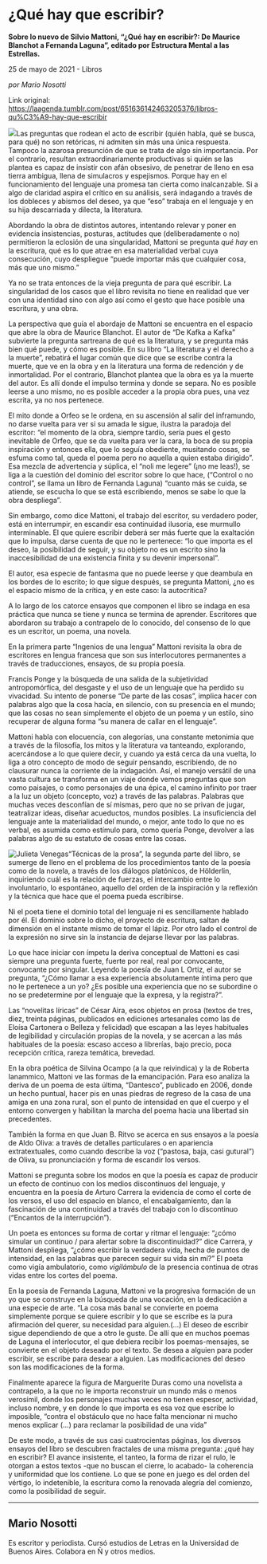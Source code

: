 # ¿Qué hay que escribir?

**Sobre lo nuevo de Silvio Mattoni, “¿Qué hay en escribir?: De Maurice Blanchot a Fernanda Laguna”, editado por Estructura Mental a las Estrellas.**

25 de mayo de 2021 - Libros

_por Mario Nosotti_

Link original: https://laagenda.tumblr.com/post/651636142463205376/libros-qu%C3%A9-hay-que-escribir

![](https://64.media.tumblr.com/b3fa243db588f9f28f4ccd3483ffb297/036694d6be799be6-8d/s500x750/e1044917c9f6a450405794a47806acfc3ae9dc09.jpg)Las preguntas que rodean el acto de escribir (quién habla, qué se busca, para qué) no son retóricas, ni admiten sin más una única respuesta. Tampoco la azarosa presunción de que se trata de algo sin importancia. Por el contrario, resultan extraordinariamente productivas si quién se las plantea es capaz de insistir con afán obsesivo, de penetrar de lleno en esa tierra ambigua, llena de simulacros y espejismos. Porque hay en el funcionamiento del lenguaje una promesa tan cierta como inalcanzable. Si a algo de claridad aspira el crítico en su análisis, será indagando a través de los dobleces y abismos del deseo, ya que “eso” trabaja en el lenguaje y en su hija descarriada y dilecta, la literatura. 

Abordando la obra de distintos autores, intentando relevar y poner en evidencia  insistencias, posturas, actitudes que (deliberadamente o no) permitieron la eclosión de una singularidad, Mattoni se pregunta *qué hay* en la escritura, qué es lo que atrae en esa materialidad verbal cuya consecución, cuyo despliegue “puede importar más que cualquier cosa, más que uno mismo.” 

Ya no se trata entonces de la vieja pregunta de para qué escribir. La singularidad de los casos que el libro revisita no tiene en realidad que ver con una identidad sino con algo así como el gesto que hace posible una escritura, y una obra. 

La perspectiva que guía el abordaje de Mattoni se encuentra en el espacio que abre la obra de Maurice Blanchot. El autor de “De Kafka a Kafka” subvierte la pregunta sartreana de qué es la literatura, y se pregunta más bien qué puede, y cómo es posible. En su libro “La literatura y el derecho a la muerte”, rebatirá el lugar común que dice que se escribe contra la muerte, que ve en la obra y en la literatura una forma de redención y de inmortalidad. Por el contrario, Blanchot plantea que la obra es ya la muerte del autor. Es allí donde el impulso termina y donde se separa. No es posible leerse a uno mismo, no es posible acceder a la propia obra pues, una vez escrita, ya no nos pertenece.  

El mito donde a Orfeo se le ordena, en su ascensión al salir del inframundo, no darse vuelta para ver si su amada le sigue, ilustra la paradoja del escritor: “el momento de la obra, siempre tardío, sería pues el gesto inevitable de Orfeo, que se da vuelta para ver la cara, la boca de su propia inspiración y entonces ella, que lo seguía obediente, musitando cosas, se esfuma como tal, queda el poema pero no aquella a quien estaba dirigido”. Esa mezcla de advertencia y súplica, el  “noli me legere” (¡no me leas!), se liga a la cuestión del dominio del escritor sobre lo que hace, (“Control o no control”, se llama un libro de Fernanda Laguna) “cuanto más se cuida, se atiende, se escucha lo que se está escribiendo, menos se sabe lo que la obra despliega”. 

Sin embargo, como dice Mattoni, el trabajo del escritor, su verdadero poder, está en interrumpir, en escandir esa continuidad ilusoria, ese murmullo interminable. El que quiere escribir deberá ser más fuerte que la exaltación que lo impulsa, darse cuenta de que no le pertenece: “lo que importa es el deseo, la posibilidad de seguir, y su objeto no es un escrito sino la inaccesibilidad de una existencia finita y su devenir impersonal”.

El autor, esa especie de fantasma que no puede leerse y que deambula en los bordes de lo escrito; lo que sigue después, se pregunta Mattoni, ¿no es el espacio mismo de la crítica, y en este caso: la autocrítica?

A lo largo de los catorce ensayos que componen el libro se indaga en esa práctica que nunca se tiene y nunca se termina de aprender. Escritores que abordaron su trabajo a contrapelo de lo conocido, del  consenso de lo que es un escritor, un poema, una novela. 

En la primera parte “Ingenios de una lengua” Mattoni revisita la obra de escritores en lengua francesa que son sus interlocutores permanentes a través de traducciones, ensayos, de su propia poesía. 

Francis Ponge y la búsqueda de una salida de la subjetividad antropomórfica, del desgaste y el uso de un lenguaje que ha perdido su vivacidad. Su intento de ponerse “De parte de las cosas”, implica hacer con palabras algo que la cosa hacía, en silencio, con su presencia en el mundo; que las cosas no sean simplemente el objeto de un poema y un estilo, sino recuperar de alguna forma “su manera de callar en el lenguaje”.

Mattoni habla con elocuencia, con alegorías, una constante metonimia que a través de la filosofía, los mitos y la literatura va tanteando, explorando, acercándose a lo que quiere decir, y cuando ya está cerca da una vuelta, lo liga a otro concepto de modo de seguir pensando, escribiendo, de no clausurar nunca la corriente de la indagación. Así, el manejo versátil de una vasta cultura se transforma en un viaje donde vemos preguntas que son como paisajes, o como personajes de una épica, el camino infinito por traer a la luz un objeto (concepto, voz) a través de las palabras. Palabras que muchas veces desconfían de sí mismas, pero que no se privan de jugar, teatralizar ideas, diseñar acueductos, mundos posibles. La insuficiencia del lenguaje ante la materialidad del mundo, o mejor, ante todo lo que no es verbal, es asumida como estímulo para, como quería Ponge, devolver a las palabras algo de su estatuto de cosas entre las cosas.

![Julieta Venegas](https://64.media.tumblr.com/90eee316b709ba744f93e98accb278ad/036694d6be799be6-70/s250x400/d704a856421452aaa8e1bc1ebf548287ce8b28e3.jpg)“Técnicas de la prosa”, la segunda parte del libro, se sumerge de lleno en el problema de los procedimientos tanto de la poesía como de la novela, a través de los diálogos platónicos, de Hölderlin, inquiriendo cuál es la relación de fuerzas, el intercambio entre lo involuntario, lo espontáneo, aquello del orden de la inspiración y la reflexión y la técnica que hace que el poema pueda escribirse.

Ni el poeta tiene el dominio total del lenguaje ni es sencillamente hablado por él. El dominio sobre lo dicho, el proyecto de escritura, saltan de dimensión en el instante mismo de tomar el lápiz. Por otro lado el control de la expresión no sirve sin la instancia de dejarse llevar por las palabras.

Lo que hace iniciar con ímpetu la deriva conceptual de Mattoni es casi siempre una pregunta fuerte, fuerte por real, real por convocante, convocante por singular. Leyendo la poesía de Juan L Ortiz, el autor se pregunta, “¿Cómo llamar a esa experiencia absolutamente íntima pero que no le pertenece a un yo? ¿Es posible una experiencia que no se subordine o no se predetermine por el lenguaje que la expresa, y la registra?”. 

Las “novelitas líricas” de César Aira, esos objetos en prosa (textos de tres, diez, treinta páginas, publicados en ediciones artesanales como las de Eloísa Cartonera o Belleza y felicidad) que escapan a las leyes habituales de legibilidad y circulación propias de la novela, y se acercan a las más habituales de la poesía: escaso acceso a librerías, bajo precio, poca recepción crítica, rareza temática, brevedad.

En la obra poética de Silvina Ocampo (a la que reivindica) y la de Roberta Ianammico,  Mattoni ve las formas de la emancipación. Para eso analiza la deriva de un poema de esta última, “Dantesco”, publicado en 2006, donde un hecho puntual, hacer pis en unas piedras de regreso de la casa de una amiga en una zona rural, son el punto de intensidad en que el cuerpo y el entorno convergen y habilitan la marcha del poema hacia una libertad sin precedentes.   

También la forma en que Juan B. Ritvo se acerca en sus ensayos a la poesía de Aldo Oliva: a través de detalles particulares o en apariencia extratextuales, como cuando describe la voz (“pastosa, baja, casi gutural”) de Oliva, su pronunciación y forma de escandir los versos.

Mattoni se pregunta sobre los modos en que la poesía es capaz de producir un efecto de continuo con los medios discontinuos del lenguaje, y encuentra en la poesía de Arturo Carrera la evidencia de como el corte de los versos, el uso del espacio en blanco, el encabalgamiento, dan la fascinación de una continuidad a través del trabajo con lo discontinuo (“Encantos de la interrupción”).

Un poeta es entonces su forma de cortar y ritmar el lenguaje: “¿cómo simular un continuo / para alertar sobre la discontinuidad?” dice Carrera, y Mattoni despliega, “¿cómo escribir la verdadera vida, hecha de puntos de intensidad, en las palabras que parecen seguir su vida sin mí?” El poeta como vigía ambulatorio, como *vigilámbulo* de la presencia continua de otras vidas entre los cortes del poema.

En la poesía de Fernanda Laguna, Mattoni ve la progresiva formación de un yo que se construye en la búsqueda de una vocación, en la dedicación a una especie de arte. “La cosa más banal se convierte en poema simplemente porque se quiere escribir y lo que se escribe es la pura afirmación del querer, su necesidad para alguien.(…) El deseo de escribir sigue dependiendo de que a otro le guste. De allí que en muchos poemas de Laguna el interlocutor, el que debiera recibir los poemas-mensajes, se convierte en el objeto deseado por el texto. Se desea a alguien para poder escribir, se escribe para desear a alguien. Las modificaciones del deseo son las modificaciones de la forma.

Finalmente aparece la figura de Marguerite Duras como una novelista a contrapelo, a la que no le importa reconstruir un mundo más o menos verosímil, donde los personajes muchas veces no tienen espesor, actividad, incluso nombre, y en donde lo que importa es esa voz que escribe lo imposible, “contra el obstáculo que no hace falta mencionar ni mucho menos explicar (…) para reclamar la posibilidad de una vida”

De este modo, a través de sus casi cuatrocientas páginas, los diversos ensayos del libro se descubren fractales de una misma pregunta: ¿qué hay en escribir? El avance insistente, el tanteo, la forma de rizar el rulo, le otorgan a estos textos -que no buscan el cierre, lo acabado- la coherencia y uniformidad que los contiene. Lo que se pone en juego es del orden del vértigo, lo indetenible, la escritura como la renovada alegría del comienzo, como la posibilidad de seguir.



---

Mario Nosotti
-------------

Es escritor y periodista. Cursó estudios de Letras en la Universidad de Buenos Aires. Colabora en Ñ y otros medios. 

